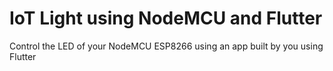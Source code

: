 # IoT Light using NodeMCU and Flutter
Control the LED of your NodeMCU ESP8266 using an app built by you using Flutter
